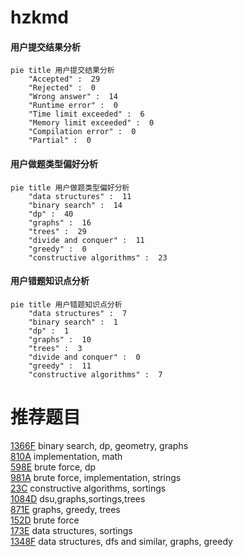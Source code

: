 # hzkmd

<!-- tabs:start -->



#### **用户提交结果分析**

```mermaid
pie title 用户提交结果分析
    "Accepted" :  29
    "Rejected" :  0
    "Wrong answer" :  14
    "Runtime error" :  0
    "Time limit exceeded" :  6
    "Memory limit exceeded" :  0
    "Compilation error" :  0
    "Partial" :  0
```

#### **用户做题类型偏好分析**

```mermaid
pie title 用户做题类型偏好分析
    "data structures" :  11
    "binary search" :  14
    "dp" :  40
    "graphs" :  16
    "trees" :  29
    "divide and conquer" :  11
    "greedy" :  0
    "constructive algorithms" :  23
```
#### **用户错题知识点分析**

```mermaid
pie title 用户错题知识点分析
    "data structures" :  7
    "binary search" :  1
    "dp" :  1
    "graphs" :  10
    "trees" :  3
    "divide and conquer" :  0
    "greedy" :  11
    "constructive algorithms" :  7
```



<!-- tabs:end -->
# 推荐题目
[1366F](https://codeforces.com/contest/1366/problem/F)		binary search,
                        dp,
                        geometry,
                        graphs		  
[810A](https://codeforces.com/contest/810/problem/A)		implementation,
                        math		  
[598E](https://codeforces.com/contest/598/problem/E)		brute force,
                        dp		  
[981A](https://codeforces.com/contest/981/problem/A)		brute force,
                        implementation,
                        strings		  
[23C](https://codeforces.com/contest/23/problem/C)		constructive algorithms,
                        sortings		  
[1084D](https://codeforces.com/contest/1084/problem/D)		dsu,graphs,sortings,trees		  
[871E](https://codeforces.com/contest/871/problem/E)		graphs,
                        greedy,
                        trees		  
[152D](https://codeforces.com/contest/152/problem/D)		brute force		  
[173E](https://codeforces.com/contest/173/problem/E)		data structures,
                        sortings		  
[1348F](https://codeforces.com/contest/1348/problem/F)		data structures,
                        dfs and similar,
                        graphs,
                        greedy		  
